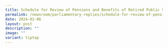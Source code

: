 ```yaml
---
title: Schedule for Review of Pensions and Benefits of Retired Public Service Officers
permalink: /newsroom/parliamentary-replies/schedule-for-review-of-pensions-and-benefits-of-retired-ps-officers/
date: 2024-02-06
layout: post
description: ""
image: ""
variant: tiptap
---
```

